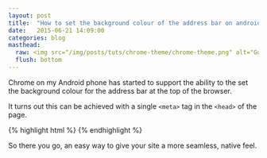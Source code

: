 ```yaml
---
layout: post
title:  "How to set the background colour of the address bar on android chrome"
date:   2015-06-21 14:09:00
categories: blog
masthead:
  raw: <img src="/img/posts/tuts/chrome-theme/chrome-theme.png" alt="Google Chrome Colour Theme on Android" class="drop-shadow">
  flush: bottom
---
```


Chrome on my Android phone has started to support the ability to the set the background colour for the address bar at the top of the browser.

It turns out this can be achieved with a single `<meta>` tag in the `<head>` of the page.

{% highlight html %}
<meta name="theme-color" content="#b4da55">
{% endhighlight %}

So there you go, an easy way to give your site a more seamless, native feel.
